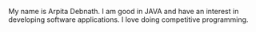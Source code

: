 My name is Arpita Debnath.
I am good in JAVA and have an interest in developing software applications.
I love doing competitive programming.
